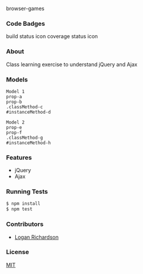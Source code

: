 browser-games
### Code Badges
build status icon
coverage status icon

### About
Class learning exercise to understand jQuery and Ajax

### Models
```
Model 1
prop-a
prop-b
.classMethod-c
#instanceMethod-d
```

```
Model 2
prop-e
prop-f
.classMethod-g
#instanceMethod-h
```

### Features
- jQuery
- Ajax


### Running Tests
```bash
$ npm install
$ npm test
```

### Contributors
- [Logan Richardson](https://github.com/GLoganDR)

### License
[MIT](LICENSE)


